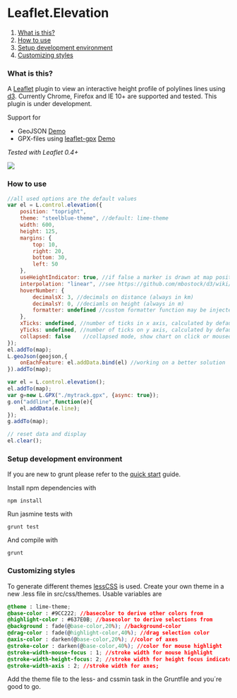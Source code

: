 Leaflet.Elevation
=================

1. [What is this?](https://github.com/MrMufflon/Leaflet.Elevation#what-is-this)
2. [How to use](https://github.com/MrMufflon/Leaflet.Elevation#how-to-use)
3. [Setup development environment](https://github.com/MrMufflon/Leaflet.Elevation#setup-development-environment)
4. [Customizing styles](https://github.com/MrMufflon/Leaflet.Elevation#customizing-styles)

### What is this?
A [Leaflet](http://leafletjs.com) plugin to view an interactive height profile of polylines lines using [d3](http://d3js.org). Currently Chrome, Firefox and IE 10+ are supported and tested.
This plugin is under development.

Support for
- GeoJSON [Demo](http://mrmufflon.github.io/Leaflet.Elevation/example/example.html)
- GPX-files using [leaflet-gpx](https://github.com/mpetazzoni/leaflet-gpx) [Demo](http://mrmufflon.github.io/Leaflet.Elevation/example/example_gpx.html)

*Tested with Leaflet 0.4+*

<img src="http://mrmufflon.github.io/Leaflet.Elevation/images/screen.jpg"/>


### How to use
```javascript
//all used options are the default values
var el = L.control.elevation({
  	position: "topright",
	theme: "steelblue-theme", //default: lime-theme
	width: 600,
	height: 125,
	margins: {
		top: 10,
		right: 20,
		bottom: 30,
		left: 50
	},
	useHeightIndicator: true, //if false a marker is drawn at map position
	interpolation: "linear", //see https://github.com/mbostock/d3/wiki/SVG-Shapes#wiki-area_interpolate
	hoverNumber: {
		decimalsX: 3, //decimals on distance (always in km)
		decimalsY: 0, //deciamls on height (always in m)
		formatter: undefined //custom formatter function may be injected
	},
	xTicks: undefined, //number of ticks in x axis, calculated by default according to width
	yTicks: undefined, //number of ticks on y axis, calculated by default according to height
	collapsed: false	//collapsed mode, show chart on click or mouseover
});
el.addTo(map);
L.geoJson(geojson,{
    onEachFeature: el.addData.bind(el) //working on a better solution
}).addTo(map);
```
```javascript
var el = L.control.elevation();
el.addTo(map);
var g=new L.GPX("./mytrack.gpx", {async: true});
g.on("addline",function(e){
	el.addData(e.line);
});
g.addTo(map);
```
```javascript
// reset data and display
el.clear();
```

### Setup development environment
If you are new to grunt please refer to the [quick start](http://gruntjs.com/getting-started) guide.

Install npm dependencies with
```
npm install
```

Run jasmine tests with
```
grunt test
```

And compile with
```
grunt
```

### Customizing styles
To generate different themes [lessCSS](http://lesscss.org/) is used. Create your own theme in a new .less file in src/css/themes. Usable variables are
```css
@theme : lime-theme;
@base-color : #9CC222; //basecolor to derive other colors from
@highlight-color : #637E0B; //basecolor to derive selections from
@background : fade(@base-color,20%); //background-color 
@drag-color : fade(@highlight-color,40%); //drag selection color
@axis-color : darken(@base-color,20%); //color of axes
@stroke-color : darken(@base-color,40%); //color for mouse highlight
@stroke-width-mouse-focus : 1; //stroke width for mouse highlight
@stroke-width-height-focus: 2; //stroke width for height focus indicator
@stroke-width-axis : 2; //stroke width for axes;
```
Add the theme file to the less- and cssmin task in the Gruntfile and you´re good to go.

